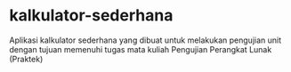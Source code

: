 # kalkulator-sederhana
Aplikasi kalkulator sederhana yang dibuat untuk melakukan pengujian unit dengan tujuan memenuhi tugas mata kuliah Pengujian Perangkat Lunak (Praktek)
